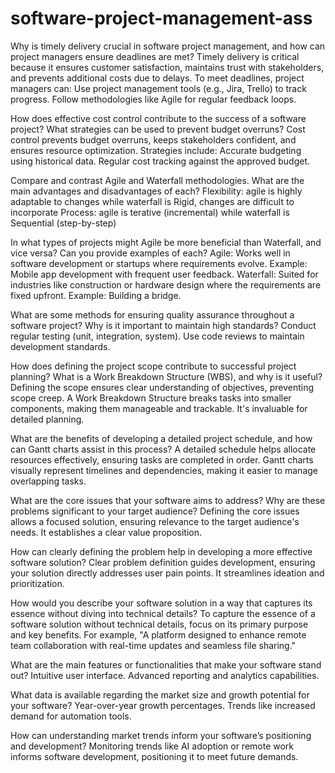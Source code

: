 # software-project-management-ass
Why is timely delivery crucial in software project management, and how can project managers ensure deadlines are met?
Timely delivery is critical because it ensures customer satisfaction, maintains trust with stakeholders, and prevents additional costs due to delays.
To meet deadlines, project managers can:
Use project management tools (e.g., Jira, Trello) to track progress.
Follow methodologies like Agile for regular feedback loops.

How does effective cost control contribute to the success of a software project? What strategies can be used to prevent budget overruns?
Cost control prevents budget overruns, keeps stakeholders confident, and ensures resource optimization. Strategies include:
Accurate budgeting using historical data.
Regular cost tracking against the approved budget.

Compare and contrast Agile and Waterfall methodologies. What are the main advantages and disadvantages of each?
Flexibility:	agile is highly adaptable to changes while waterfall is	Rigid, changes are difficult to incorporate
Process:	agile is terative (incremental)	while waterfall is Sequential (step-by-step)

In what types of projects might Agile be more beneficial than Waterfall, and vice versa? Can you provide examples of each?
Agile: Works well in software development or startups where requirements evolve. Example: Mobile app development with frequent user feedback.
Waterfall: Suited for industries like construction or hardware design where the requirements are fixed upfront. Example: Building a bridge.

What are some methods for ensuring quality assurance throughout a software project? Why is it important to maintain high standards?
Conduct regular testing (unit, integration, system).
Use code reviews to maintain development standards.

How does defining the project scope contribute to successful project planning? What is a Work Breakdown Structure (WBS), and why is it useful?
Defining the scope ensures clear understanding of objectives, preventing scope creep.
A Work Breakdown Structure breaks tasks into smaller components, making them manageable and trackable. It's invaluable for detailed planning.

What are the benefits of developing a detailed project schedule, and how can Gantt charts assist in this process?
A detailed schedule helps allocate resources effectively, ensuring tasks are completed in order. Gantt charts visually represent timelines and dependencies, making it easier to manage overlapping tasks.

What are the core issues that your software aims to address? Why are these problems significant to your target audience?
Defining the core issues allows a focused solution, ensuring relevance to the target audience's needs. It establishes a clear value proposition.

How can clearly defining the problem help in developing a more effective software solution?
Clear problem definition guides development, ensuring your solution directly addresses user pain points. It streamlines ideation and prioritization.

How would you describe your software solution in a way that captures its essence without diving into technical details?
To capture the essence of a software solution without technical details, focus on its primary purpose and key benefits. For example, "A platform designed to enhance remote team collaboration with real-time updates and seamless file sharing."

What are the main features or functionalities that make your software stand out?
Intuitive user interface.
Advanced reporting and analytics capabilities.

What data is available regarding the market size and growth potential for your software?
Year-over-year growth percentages.
Trends like increased demand for automation tools.

How can understanding market trends inform your software’s positioning and development?
Monitoring trends like AI adoption or remote work informs software development, positioning it to meet future demands.
